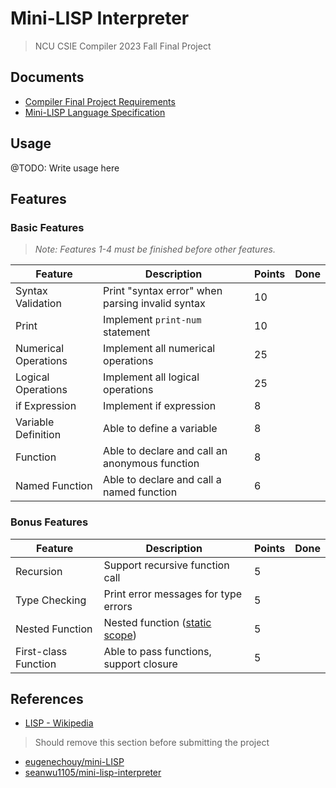 # Mini-LISP Interpreter

> NCU CSIE Compiler 2023 Fall Final Project

## Documents

- [Compiler Final Project Requirements](./docs/Compiler%20Final%20Project.pdf)
- [Mini-LISP Language Specification](./docs/MiniLisp.pdf)

## Usage

@TODO: Write usage here

## Features

### Basic Features

> _Note: Features 1-4 must be finished before other features._

| Feature              | Description                                   | Points | Done |
|----------------------|-----------------------------------------------|--------|------|
| Syntax Validation    | Print "syntax error" when parsing invalid syntax | 10     |   |
| Print                | Implement `print-num` statement                | 10     |   |
| Numerical Operations | Implement all numerical operations           | 25     |  |
| Logical Operations   | Implement all logical operations             | 25     |   |
| if Expression        | Implement if expression                      | 8      |   |
| Variable Definition  | Able to define a variable                    | 8      |  |
| Function             | Able to declare and call an anonymous function | 8      |  |
| Named Function       | Able to declare and call a named function    | 6      |   |


### Bonus Features

| Feature            | Description                            | Points | Done |
|--------------------|----------------------------------------|--------|------|
| Recursion          | Support recursive function call        | 5      |   |
| Type Checking      | Print error messages for type errors   | 5      |   |
| Nested Function    | Nested function ([static scope](https://en.wikipedia.org/wiki/Scope_(computer_science)#Lexical_scope_vs._dynamic_scope))         | 5      ||
| First-class Function | Able to pass functions, support closure | 5      | |


## References

- [LISP - Wikipedia](https://en.wikipedia.org/wiki/Lisp_%28programming_language%29)

> Should remove this section before submitting the project

- [eugenechouy/mini-LISP](https://github.com/eugenechouy/mini-LISP)
- [seanwu1105/mini-lisp-interpreter](https://github.com/seanwu1105/mini-lisp-interpreter)